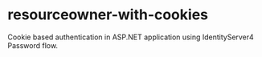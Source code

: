 # resourceowner-with-cookies
Cookie based authentication in ASP.NET application using IdentityServer4 Password flow.
